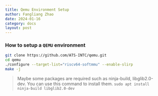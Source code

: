 ```yaml
---
title: Qemu Environment Setup
author: Fangliang Zhao
date: 2024-01-16
category: docs
layout: post
---
```


### How to setup a `QEMU` environment

```sh
git clone https://github.com/ATS-INTC/qemu.git
cd qemu
./configure --target-list="riscv64-softmmu" --enable-slirp
make -j
```

> Maybe some packages are required such as ninja-build, libglib2.0-dev. You can use this command to install them. `sudo apt install ninja-build libglib2.0-dev`

